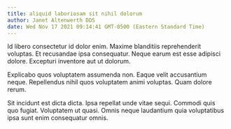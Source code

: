 ```yaml
---
title: aliquid laboriosam sit nihil dolorum
author: Janet Altenwerth DDS
date: Wed Nov 17 2021 09:14:41 GMT-0500 (Eastern Standard Time)
---
```

Id libero consectetur id dolor enim. Maxime blanditiis reprehenderit voluptas. Et recusandae ipsa consequatur. Neque earum est esse adipisci dolore. Excepturi inventore aut ut dolorum.

 Explicabo quos voluptatem assumenda non. Eaque velit accusantium neque. Repellendus nihil quos voluptatem animi voluptas. Quam dolore rerum.

 Sit incidunt est dicta dicta. Ipsa repellat unde vitae sequi. Commodi quis quo fugiat. Voluptatem ut quasi. Omnis neque laudantium quia voluptatibus ipsa sunt enim consequatur omnis.